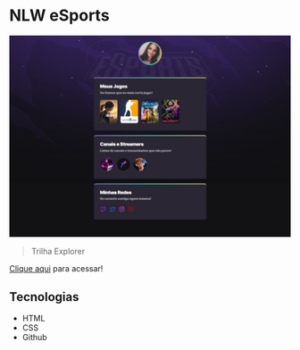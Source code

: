 # NLW eSports

![preview](./.github/preview.png)

> Trilha Explorer


[Clique aqui](https://brunapickler.github.io/NLW-esports/) para acessar!

## Tecnologias

- HTML
- CSS
- Github


